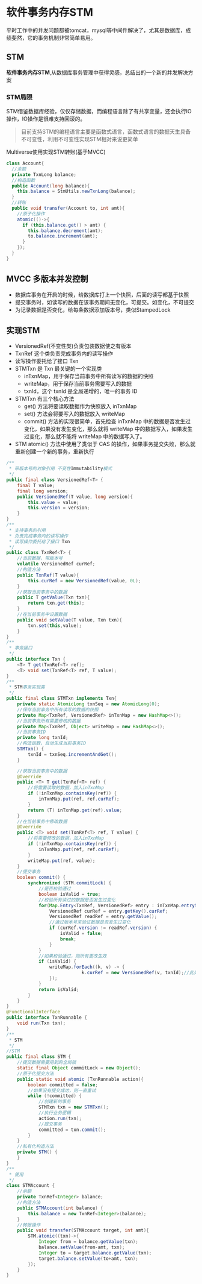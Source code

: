# 软件事务内存STM
平时工作中的并发问题都被tomcat，mysql等中间件解决了，尤其是数据库，成绩斐然，它的事务机制非常简单易用。

## STM
**软件事务内存STM**,从数据库事务管理中获得灵感，总结出的一个新的并发解决方案
### STM局限
STM借鉴数据库经验，仅仅存储数据，而编程语言除了有共享变量，还会执行IO操作，IO操作是很难支持回滚的。
> 目前支持STM的编程语言主要是函数式语言，函数式语言的数据天生具备不可变性，利用不可变性实现STM相对来说更简单

Multiverse使用实现STM转账(基于MVCC)
```java
class Account{
  //余额
  private TxnLong balance;
  //构造函数
  public Account(long balance){
    this.balance = StmUtils.newTxnLong(balance);
  }
  //转账
  public void transfer(Account to, int amt){
    //原子化操作
    atomic(()->{
      if (this.balance.get() > amt) {
        this.balance.decrement(amt);
        to.balance.increment(amt);
      }
    });
  }
}
```

## MVCC 多版本并发控制
- 数据库事务在开启的时候，给数据库打上一个快照，后面的读写都基于快照
- 提交事务时，如读写的数据在该事务期间无变化，可提交。如变化，不可提交
- 为记录数据是否变化，给每条数据添加版本号，类似StampedLock

## 实现STM
- VersionedRef(不变性类)负责包装数据使之有版本
- TxnRef 这个类负责完成事务内的读写操作
- 读写操作委托给了接口 Txn
- STMTxn 是 Txn 最关键的一个实现类 
  - inTxnMap，用于保存当前事务中所有读写的数据的快照
  - writeMap，用于保存当前事务需要写入的数据
  - txnId，这个 txnId 是全局递增的，唯一的事务 ID
- STMTxn 有三个核心方法
  - get() 方法将要读取数据作为快照放入 inTxnMap
  - set() 方法会将要写入的数据放入 writeMap
  - commit() 方法的实现很简单，首先检查 inTxnMap 中的数据是否发生过变化，如果没有发生变化，那么就将 writeMap 中的数据写入，如果发生过变化，那么就不能将 writeMap 中的数据写入了。
- STM atomic() 方法中使用了类似于 CAS 的操作，如果事务提交失败，那么就重新创建一个新的事务，重新执行

```java
/**
 * 带版本号的对象引用 不变性Immutability模式
 */
public final class VersionedRef<T> {
    final T value;
    final long version;
    public VersionedRef(T value, long version){
        this.value = value;
        this.version = version;
    }
}
/**
 * 支持事务的引用
 * 负责完成事务内的读写操作
 * 读写操作委托给了接口 Txn
 */
public class TxnRef<T> {
    //当前数据，带版本号
    volatile VersionedRef curRef;
    //构造方法
    public TxnRef(T value){
        this.curRef = new VersionedRef(value, 0L);
    }
    //获取当前事务中的数据
    public T getValue(Txn txn){
        return txn.get(this);
    }
    //在当前事务中设置数据
    public void setValue(T value, Txn txn){
        txn.set(this,value);
    }
}
/**
 * 事务接口
 */
public interface Txn {
    <T> T get(TxnRef<T> ref);
    <T> void set(TxnRef<T> ref, T value);
}
/**
 * STM事务实现类
 */
public final class STMTxn implements Txn{
    private static AtomicLong txnSeq = new AtomicLong(0);
    //保存当前事务中所有读写的数据的快照
    private Map<TxnRef, VersionedRef> inTxnMap = new HashMap<>();
    //当前事务所有需要修改的数据
    private Map<TxnRef, Object> writeMap = new HashMap<>();
    //当前事务ID
    private long txnId;
    //构造函数，自动生成当前事务ID
    STMTxn() {
        txnId = txnSeq.incrementAndGet();
    }

    //获取当前事务中的数据
    @Override
    public <T> T get(TxnRef<T> ref) {
        //将需要读取的数据，加入inTxnMap
        if (!inTxnMap.containsKey(ref)) {
            inTxnMap.put(ref, ref.curRef);
        }
        return (T) inTxnMap.get(ref).value;
    }
    //在当前事务中修改数据
    @Override
    public <T> void set(TxnRef<T> ref, T value) {
        //将需要修改的数据，加入inTxnMap
        if (!inTxnMap.containsKey(ref)) {
            inTxnMap.put(ref, ref.curRef);
        }
        writeMap.put(ref, value);
    }
    //提交事务
    boolean commit() {
        synchronized (STM.commitLock) {
            //是否校验通过
            boolean isValid = true;
            //校验所有读过的数据是否发生过变化
            for(Map.Entry<TxnRef, VersionedRef> entry : inTxnMap.entrySet()){
                VersionedRef curRef = entry.getKey().curRef;
                VersionedRef readRef = entry.getValue();
                //通过版本号来验证数据是否发生过变化
                if (curRef.version != readRef.version) {
                    isValid = false;
                    break;
                }
            }
            //如果校验通过，则所有更改生效
            if (isValid) {
                writeMap.forEach((k, v) -> {
                            k.curRef = new VersionedRef(v, txnId);//此处更改了version
                });
            }
            return isValid;
        }
    }
}
@FunctionalInterface
public interface TxnRunnable {
    void run(Txn txn);
}
/**
 * STM
 */
//STM
public final class STM {
    //提交数据需要用到的全局锁
    static final Object commitLock = new Object();
    //原子化提交方法
    public static void atomic (TxnRunnable action){
        boolean committed = false;
        //如果没有提交成功，则一直重试
        while (!committed) {
            //创建新的事务
            STMTxn txn = new STMTxn();
            //执行业务逻辑
            action.run(txn);
            //提交事务
            committed = txn.commit();
        }
    }
    //私有化构造方法
    private STM() {
    }
}
/**
 * 使用
 */
class STMAccount {
    //余额
    private TxnRef<Integer> balance;
    //构造方法
    public STMAccount(int balance) {
        this.balance = new TxnRef<Integer>(balance);
    }
    //转账操作
    public void transfer(STMAccount target, int amt){
        STM.atomic((txn)->{
            Integer from = balance.getValue(txn);
            balance.setValue(from-amt, txn);
            Integer to = target.balance.getValue(txn);
            target.balance.setValue(to+amt, txn);
        });
    }
}
```
